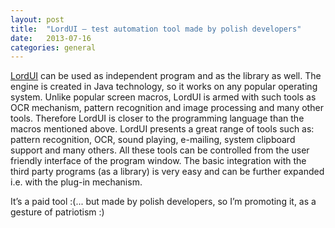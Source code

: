 ```yaml
---
layout: post
title:  "LordUI – test automation tool made by polish developers"
date:   2013-07-16
categories: general
---
```


<a href="http://www.lordui.com/en/lord-of-user-interface" target="_blank">LordUI</a> can be used as independent program and as the library as well. The engine is created in Java technology, so it works on any popular operating system. Unlike popular screen macros, LordUI is armed with such tools as OCR mechanism, pattern recognition and image processing and many other tools. Therefore LordUI is closer to the programming language than the macros mentioned above. LordUI presents a great range of tools such as: pattern recognition, OCR, sound playing, e-mailing, system clipboard support and many others. All these tools can be controlled from the user friendly interface of the program window. The basic integration with the third party programs (as a library) is very easy and can be further expanded i.e. with the plug-in mechanism.

It’s a paid tool :(... but made by polish developers, so I’m promoting it, as a gesture of patriotism :)